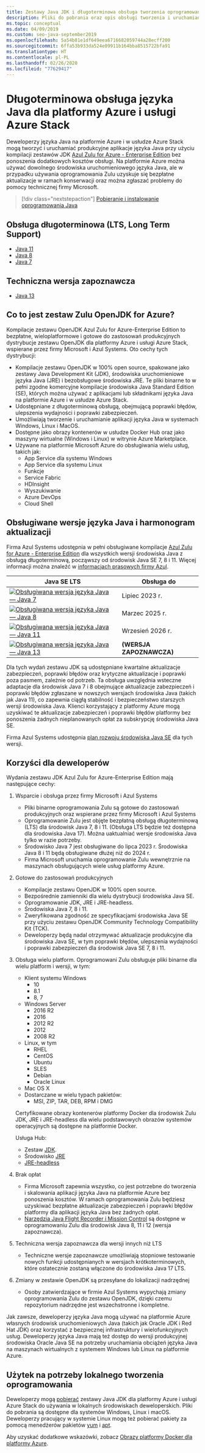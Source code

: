 ```yaml
---
title: Zestawy Java JDK i długoterminowa obsługa tworzenia oprogramowania na platformie Azure
description: Pliki do pobrania oraz opis obsługi tworzenia i uruchamiania aplikacji języka Java na platformie Azure.
ms.topic: conceptual
ms.date: 04/09/2019
ms.custom: seo-java-september2019
ms.openlocfilehash: 5a54b81e1df649eea6716682059744a28ecff200
ms.sourcegitcommit: 6ffa53b933da524e09911b164bba8515722bfa91
ms.translationtype: HT
ms.contentlocale: pl-PL
ms.lasthandoff: 02/26/2020
ms.locfileid: "77629417"
---
```

# <a name="java-long-term-support-for-azure-and-azure-stack"></a>Długoterminowa obsługa języka Java dla platformy Azure i usługi Azure Stack

Deweloperzy języka Java na platformie Azure i w usłudze Azure Stack mogą tworzyć i uruchamiać produkcyjne aplikacje języka Java przy użyciu kompilacji zestawów JDK [Azul Zulu for Azure - Enterprise Edition](https://www.azul.com/downloads/azure-only/zulu/) bez ponoszenia dodatkowych kosztów obsługi. Na platformie Azure można używać dowolnego środowiska uruchomieniowego języka Java, ale w przypadku używania oprogramowania Zulu uzyskuje się bezpłatne aktualizacje w ramach konserwacji oraz można zgłaszać problemy do pomocy technicznej firmy Microsoft.

> [!div class="nextstepaction"]
> [Pobieranie i instalowanie oprogramowania Java](java-jdk-install.md)

## <a name="long-term-support-lts"></a>Obsługa długoterminowa (LTS, Long Term Support)

* [Java 11](https://www.azul.com/downloads/azure-only/zulu/?&version=java-11-lts)
* [Java 8](https://www.azul.com/downloads/azure-only/zulu/?&version=java-8-lts)
* [Java 7](https://www.azul.com/downloads/azure-only/zulu/?&version=java-7-lts)

## <a name="technical-preview"></a>Techniczna wersja zapoznawcza

* [Java 13](https://www.azul.com/downloads/azure-only/zulu/?&version=java-13)

## <a name="what-is-the-zulu-openjdk-for-azure"></a>Co to jest zestaw Zulu OpenJDK for Azure?

Kompilacje zestawu OpenJDK Azul Zulu for Azure-Enterprise Edition to bezpłatne, wieloplatformowe i gotowe do zastosowań produkcyjnych dystrybucje zestawu OpenJDK dla platformy Azure i usługi Azure Stack, wspierane przez firmy Microsoft i Azul Systems. Oto cechy tych dystrybucji:

* Kompilacje zestawu OpenJDK w 100% open source, spakowane jako zestawy Java Development Kit (JDK), środowiska uruchomieniowe języka Java (JRE) i bezobsługowe środowiska JRE. Te pliki binarne to w pełni zgodne komercyjne kompilacje środowiska Java Standard Edition (SE), których można używać z aplikacjami lub składnikami języka Java na platformie Azure i w usłudze Azure Stack.
* Udostępniane z długoterminową obsługą, obejmującą poprawki błędów, ulepszenia wydajności i poprawki zabezpieczeń.
* Umożliwiają tworzenie i uruchamianie aplikacji języka Java w systemach Windows, Linux i MacOS.
* Dostępne jako obrazy kontenerów w usłudze Docker Hub oraz jako maszyny wirtualne (Windows i Linux) w witrynie Azure Marketplace.
* Używane na platformie Microsoft Azure do obsługiwania wielu usług, takich jak:
  * App Service dla systemu Windows
  * App Service dla systemu Linux
  * Funkcje
  * Service Fabric
  * HDInsight
  * Wyszukiwanie
  * Azure DevOps
  * Cloud Shell  

## <a name="supported-java-versions-and-update-schedule"></a>Obsługiwane wersje języka Java i harmonogram aktualizacji

Firma Azul Systems udostępnia w pełni obsługiwane kompilacje [Azul Zulu for Azure - Enterprise Edition](https://www.azul.com/downloads/azure-only/zulu/) dla wszystkich wersji środowiska Java z obsługą długoterminową, począwszy od środowisk Java SE 7, 8 i 11. Więcej informacji można znaleźć w [informacjach prasowych firmy Azul](https://www.azul.com/press_release/free-java-production-support-for-microsoft-azure-azure-stack).

|Java SE LTS  |Obsługa do  |
|---------|----------|
|[![Obsługiwana wersja języka Java — Java 7](../media/jdk/supported-java-versions-java-7.png)](https://www.azul.com/downloads/azure-only/zulu/?&version=java-7-lts) |Lipiec 2023 r. |
|[![Obsługiwana wersja języka Java — Java 8](../media/jdk/supported-java-versions-java-8.png)](https://www.azul.com/downloads/azure-only/zulu/?&version=java-8-lts) |Marzec 2025 r.|
|[![Obsługiwana wersja języka Java — Java 11](../media/jdk/supported-java-versions-java-11.png)](https://www.azul.com/downloads/azure-only/zulu/?&version=java-11-lts) |Wrzesień 2026 r.|
|[![Obsługiwana wersja języka Java — Java 13](../media/jdk/supported-java-versions-java-13.png)](https://www.azul.com/downloads/azure-only/zulu/?&version=java-13) |**(WERSJA ZAPOZNAWCZA)**|

Dla tych wydań zestawu JDK są udostępniane kwartalne aktualizacje zabezpieczeń, poprawki błędów oraz krytyczne aktualizacje i poprawki poza pasmem, zależnie od potrzeb.  Ta obsługa uwzględnia wsteczne adaptacje dla środowisk Java 7 i 8 obejmujące aktualizacje zabezpieczeń i poprawki błędów zgłaszane w nowszych wersjach środowiska Java (takich jak Java 11), co zapewnia ciągłą stabilność i bezpieczeństwo starszych wersji środowiska Java.  Klienci korzystający z platformy Azure mogą uzyskiwać te aktualizacje zabezpieczeń i poprawki błędów platformy bez ponoszenia żadnych nieplanowanych opłat za subskrypcję środowiska Java SE.

Firma Azul Systems udostępnia [plan rozwoju środowiska Java SE](https://www.azul.com/products/azul_support_roadmap/) dla tych wersji.

## <a name="benefits-for-developers"></a>Korzyści dla deweloperów

Wydania zestawu JDK Azul Zulu for Azure-Enterprise Edition mają następujące cechy:

1. Wsparcie i obsługa przez firmy Microsoft i Azul Systems

   * Pliki binarne oprogramowania Zulu są gotowe do zastosowań produkcyjnych oraz wspierane przez firmy Microsoft i Azul Systems
   * Oprogramowanie Zulu jest objęte bezpłatną obsługą długoterminową (LTS) dla środowisk Java 7, 8 i 11. (Obsługa LTS będzie też dostępna dla środowiska Java 17). Można uaktualniać wersje środowiska Java tylko w razie potrzeby.
   * Środowisko Java 7 jest obsługiwane do lipca 2023 r. Środowiska Java 8 i 11 będą obsługiwane dłużej niż do 2024 r.
   * Firma Microsoft uruchamia oprogramowanie Zulu wewnętrznie na maszynach obsługujących wiele usług platformy Azure.

2. Gotowe do zastosowań produkcyjnych

   * Kompilacje zestawu OpenJDK w 100% open source.
   * Bezpośrednie zamienniki dla wielu dystrybucji środowiska Java SE.
   * Oprogramowanie JDK, JRE i JRE-headless.
   * Środowiska Java 7, 8 i 11.
   * Zweryfikowana zgodność ze specyfikacjami środowiska Java SE przy użyciu zestawu OpenJDK Community Technology Compatibility Kit (TCK).
   * Deweloperzy będą nadal otrzymywać aktualizacje produkcyjne dla środowiska Java SE, w tym poprawki błędów, ulepszenia wydajności i poprawki zabezpieczeń dla środowisk Java SE 7, 8 i 11.

3. Obsługa wielu platform. Oprogramowani Zulu obsługuje pliki binarne dla wielu platform i wersji, w tym:

   * Klient systemu Windows
     * 10
     * 8.1
     * 8, 7
   * Windows Server
     * 2016 R2
     * 2016
     * 2012 R2
     * 2012
     * 2008 R2
   * Linux, w tym
     * RHEL
     * CentOS
     * Ubuntu
     * SLES
     * Debian
     * Oracle Linux
   * Mac OS X
   * Dostarczane w wielu typach pakietów:
     * MSI, ZIP, TAR, DEB, RPM i DMG

    Certyfikowane obrazy kontenerów platformy Docker dla środowisk Zulu JDK, JRE i JRE-headless dla wielu podstawowych obrazów systemów operacyjnych są dostępne na platformie Docker.

    Usługa Hub:

    * Zestaw [JDK](https://hub.docker.com/_/microsoft-java-jdk).
    * Środowisko [JRE](https://hub.docker.com/_/microsoft-java-jre)
    * [JRE-headless](https://hub.docker.com/_/microsoft-java-jre-headless)

4. Brak opłat

   * Firma Microsoft zapewnia wszystko, co jest potrzebne do tworzenia i skalowania aplikacji języka Java na platformie Azure bez ponoszenia kosztów. W ramach oprogramowania Zulu będziesz uzyskiwać bezpłatne aktualizacje zabezpieczeń i poprawki błędów platformy dla aplikacji języka Java bez żadnych opłat.
   * [Narzędzia Java Flight Recorder i Mission Control](java-jdk-flight-recorder-and-mission-control.md) są dostępne w oprogramowaniu Zulu dla środowisk Java 8, 11 i 12 (wersja zapoznawcza).

5. Techniczna wersja zapoznawcza dla wersji innych niż LTS

   * Techniczne wersje zapoznawcze umożliwiają stopniowe testowanie nowych funkcji udostępnianych w wersjach krótkoterminowych, które ostatecznie zostaną włączone do środowiska Java 17 LTS.

6. Zmiany w zestawie OpenJDK są przesyłane do lokalizacji nadrzędnej

   * Osoby zatwierdzające w firmie Azul Systems wypychają zmiany oprogramowania Zulu do zestawu OpenJDK, dzięki czemu repozytorium nadrzędne jest wszechstronne i kompletne.

Jak zawsze, deweloperzy języka Java mogą używać na platformie Azure własnych środowisk uruchomieniowych Java (takich jak Oracle JDK i Red Hat JDK) oraz korzystać z bezpiecznej infrastruktury i wielofunkcyjnych usług. Deweloperzy języka Java mają też dostęp do wersji produkcyjnej środowiska Oracle Java SE na potrzeby uruchamiania obciążeń języka Java na maszynach wirtualnych z systemem Windows lub Linux na platformie Azure.

## <a name="use-for-local-development"></a>Użytek na potrzeby lokalnego tworzenia oprogramowania

Deweloperzy mogą [pobierać](https://www.azul.com/downloads/azure-only/zulu/) zestawy Java JDK dla platformy Azure i usługi Azure Stack do używania w lokalnych środowiskach deweloperskich. Pliki do pobrania są dostępne dla systemów Windows, Linux i macOS. Deweloperzy pracujący w systemie Linux mogą też pobierać pakiety za pomocą menedżerów pakietów [yum](https://www.azul.com/downloads/azure-only/zulu/#yum-repo) i [apt](https://www.azul.com/downloads/azure-only/zulu/#apt-repo).

Aby uzyskać dodatkowe wskazówki, zobacz [Obrazy platformy Docker dla platformy Azure](java-jdk-docker-images.md).
